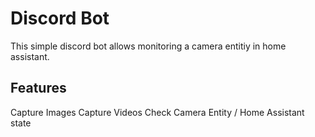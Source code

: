 # Discord Bot
This simple discord bot allows monitoring a camera entitiy in home assistant.

## Features
Capture Images
Capture Videos
Check Camera Entity / Home Assistant state
